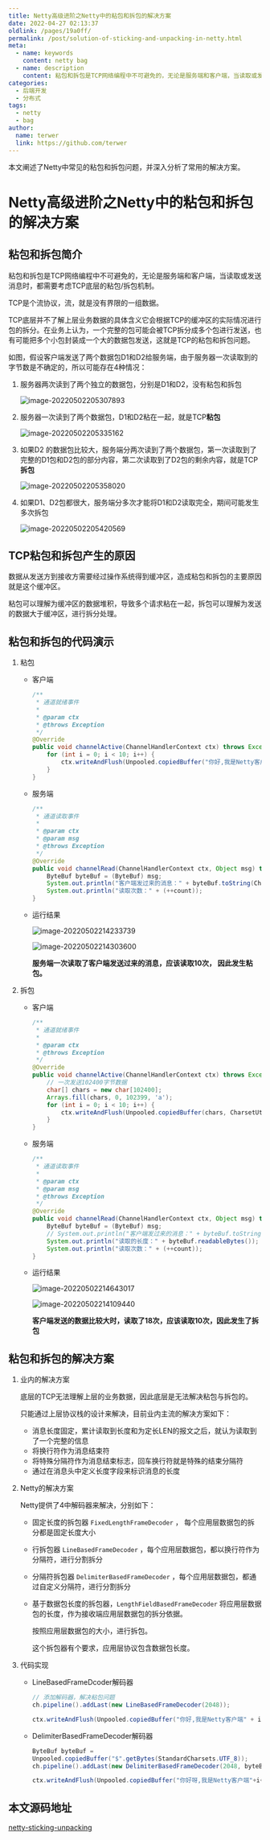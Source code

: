 ```yaml
---
title: Netty高级进阶之Netty中的粘包和拆包的解决方案
date: 2022-04-27 02:13:37
oldlink: /pages/19a0ff/
permalink: /post/solution-of-sticking-and-unpacking-in-netty.html
meta:
  - name: keywords
    content: netty bag
  - name: description
    content: 粘包和拆包是TCP网络编程中不可避免的，无论是服务端和客户端，当读取或发送消息时，都需要考虑TCP底层的粘包/拆包机制。
categories:
  - 后端开发
  - 分布式
tags:
  - netty
  - bag
author: 
  name: terwer
  link: https://github.com/terwer
---
```


本文阐述了Netty中常见的粘包和拆包问题，并深入分析了常用的解决方案。

<!-- more -->

# Netty高级进阶之Netty中的粘包和拆包的解决方案

## 粘包和拆包简介

粘包和拆包是TCP网络编程中不可避免的，无论是服务端和客户端，当读取或发送消息时，都需要考虑TCP底层的粘包/拆包机制。

TCP是个流协议，流，就是没有界限的一组数据。

TCP底层并不了解上层业务数据的具体含义它会根据TCP的缓冲区的实际情况进行包的拆分。在业务上认为，一个完整的包可能会被TCP拆分成多个包进行发送，也有可能把多个小包封装成一个大的数据包发送，这就是TCP的粘包和拆包问题。

如图，假设客户端发送了两个数据包D1和D2给服务端，由于服务器一次读取到的字节数是不确定的，所以可能存在4种情况：

1. 服务器两次读到了两个独立的数据包，分别是D1和D2，没有粘包和拆包

   ![image-20220502205307893](https://cdn.jsdelivr.net/gh/terwer/upload/img/image-20220502205307893.png)

2. 服务器一次读到了两个数据包，D1和D2粘在一起，就是TCP**粘包**

   ![image-20220502205335162](https://cdn.jsdelivr.net/gh/terwer/upload/img/image-20220502205335162.png)

3. 如果D2 的数据包比较大，服务端分两次读到了两个数据包，第一次读取到了完整的D1包和D2包的部分内容，第二次读取到了D2包的剩余内容，就是TCP**拆包**

   ![image-20220502205358020](https://cdn.jsdelivr.net/gh/terwer/upload/img/image-20220502205358020.png)

4. 如果D1、D2包都很大，服务端分多次才能将D1和D2读取完全，期间可能发生多次拆包

   ![image-20220502205420569](https://cdn.jsdelivr.net/gh/terwer/upload/img/image-20220502205420569.png)

## TCP粘包和拆包产生的原因

数据从发送方到接收方需要经过操作系统得到缓冲区，造成粘包和拆包的主要原因就是这个缓冲区。

粘包可以理解为缓冲区的数据堆积，导致多个请求粘在一起，拆包可以理解为发送的数据大于缓冲区，进行拆分处理。

## 粘包和拆包的代码演示

1. 粘包

   - 客户端

     ```java
     /**
      * 通道就绪事件
      *
      * @param ctx
      * @throws Exception
      */
     @Override
     public void channelActive(ChannelHandlerContext ctx) throws Exception {
         for (int i = 0; i < 10; i++) {
             ctx.writeAndFlush(Unpooled.copiedBuffer("你好,我是Netty客户端" + i, CharsetUtil.UTF_8));
         }
     }
     ```

   - 服务端

     ```java
     /**
      * 通道读取事件
      *
      * @param ctx
      * @param msg
      * @throws Exception
      */
     @Override
     public void channelRead(ChannelHandlerContext ctx, Object msg) throws Exception {
         ByteBuf byteBuf = (ByteBuf) msg;
         System.out.println("客户端发过来的消息：" + byteBuf.toString(CharsetUtil.UTF_8));
         System.out.println("读取次数：" + (++count));
     }
     ```

   - 运行结果

     ![image-20220502214233739](https://cdn.jsdelivr.net/gh/terwer/upload/img/image-20220502214233739.png)

     

     ![image-20220502214303600](https://cdn.jsdelivr.net/gh/terwer/upload/img/image-20220502214303600.png)

     **服务端一次读取了客户端发送过来的消息，应该读取10次， 因此发生粘包。**

2. 拆包

   - 客户端

     ```java
     /**
      * 通道就绪事件
      *
      * @param ctx
      * @throws Exception
      */
     @Override
     public void channelActive(ChannelHandlerContext ctx) throws Exception {
         // 一次发送102400字节数据
         char[] chars = new char[102400];
         Arrays.fill(chars, 0, 102399, 'a');
         for (int i = 0; i < 10; i++) {
             ctx.writeAndFlush(Unpooled.copiedBuffer(chars, CharsetUtil.UTF_8));
         }
     }
     ```

   - 服务端

     ```java
     /**
      * 通道读取事件
      *
      * @param ctx
      * @param msg
      * @throws Exception
      */
     @Override
     public void channelRead(ChannelHandlerContext ctx, Object msg) throws Exception {
         ByteBuf byteBuf = (ByteBuf) msg;
         // System.out.println("客户端发过来的消息：" + byteBuf.toString(CharsetUtil.UTF_8));
         System.out.println("读取的长度：" + byteBuf.readableBytes());
         System.out.println("读取次数：" + (++count));
     }
     ```

   - 运行结果

     ![image-20220502214643017](https://cdn.jsdelivr.net/gh/terwer/upload/img/image-20220502214643017.png)

      ![image-20220502214109440](https://cdn.jsdelivr.net/gh/terwer/upload/img/image-20220502214109440.png)

     **客户端发送的数据比较大时，读取了18次，应该读取10次，因此发生了拆包**

## 粘包和拆包的解决方案

1. 业内的解决方案

   底层的TCP无法理解上层的业务数据，因此底层是无法解决粘包与拆包的。

   只能通过上层协议栈的设计来解决，目前业内主流的解决方案如下：

   - 消息长度固定，累计读取到长度和为定长LEN的报文之后，就认为读取到了一个完整的信息
   - 将换行符作为消息结束符
   - 将特殊分隔符作为消息结束标志，回车换行符就是特殊的结束分隔符
   - 通过在消息头中定义长度字段来标识消息的长度

2. Netty的解决方案

   Netty提供了4中解码器来解决，分别如下：

   - 固定长度的拆包器 `FixedLengthFrameDecoder` ， 每个应用层数据包的拆分都是固定长度大小

   - 行拆包器 `LineBasedFrameDecoder` ，每个应用层数据包，都以换行符作为分隔符，进行分割拆分

   - 分隔符拆包器 `DelimiterBasedFrameDecoder` ，每个应用层数据包，都通过自定义分隔符，进行分割拆分

   - 基于数据包长度的拆包器，`LengthFieldBasedFrameDecoder` 将应用层数据包的长度，作为接收端应用层数据包的拆分依据。

     按照应用层数据包的大小，进行拆包。

     这个拆包器有个要求，应用层协议包含数据包长度。

3. 代码实现

   - LineBasedFrameDcoder解码器

     ```java
     // 添加解码器，解决粘包问题
     ch.pipeline().addLast(new LineBasedFrameDecoder(2048));
     ```

     ```java
     ctx.writeAndFlush(Unpooled.copiedBuffer("你好,我是Netty客户端" + i + "\n", CharsetUtil.UTF_8));
     ```

   - DelimiterBasedFrameDecoder解码器

     ```java
     ByteBuf byteBuf =
     Unpooled.copiedBuffer("$".getBytes(StandardCharsets.UTF_8));
     ch.pipeline().addLast(new DelimiterBasedFrameDecoder(2048, byteBuf));
     ```

     ```java
     ctx.writeAndFlush(Unpooled.copiedBuffer("你好呀,我是Netty客户端"+i+"$", CharsetUtil.UTF_8));
     ```

## 本文源码地址

[netty-sticking-unpacking](https://github.com/terwer/senior-java-engineer-road/tree/master/p7-skill/rpc/netty-demo/src/main/java/com/terwergreen)
